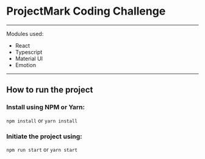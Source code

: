 # ProjectMark Coding Challenge

---

Modules used:
- React
- Typescript
- Material UI
- Emotion

----

## How to run the project

### Install using NPM or Yarn:

`npm install` or `yarn install`

### Initiate the project using:

`npm run start` or `yarn start`


